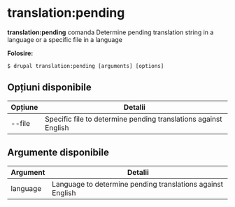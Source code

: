 # translation:pending
**translation:pending** comanda Determine pending translation string in a language or a specific file in a language

**Folosire:**
```
$ drupal translation:pending [arguments] [options] 
```

## Opțiuni disponibile
Opțiune | Detalii
-------|-------------
--file | Specific file to determine pending translations against English

## Argumente disponibile
Argument | Detalii
---------|-------------
language | Language to determine pending translations against English
